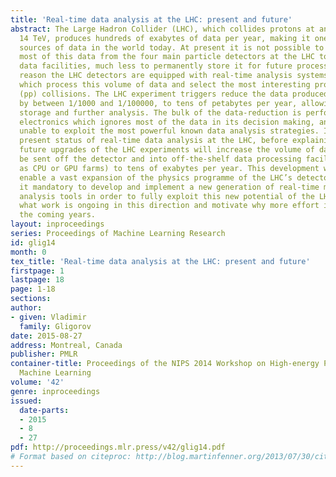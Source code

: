 ```yaml
---
title: 'Real-time data analysis at the LHC: present and future'
abstract: The Large Hadron Collider (LHC), which collides protons at an energy of
  14 TeV, produces hundreds of exabytes of data per year, making it one of the largest
  sources of data in the world today. At present it is not possible to even transfer
  most of this data from the four main particle detectors at the LHC to “offline”
  data facilities, much less to permanently store it for future processing. For this
  reason the LHC detectors are equipped with real-time analysis systems, called triggers,
  which process this volume of data and select the most interesting proton-proton
  (pp) collisions. The LHC experiment triggers reduce the data produced by the LHC
  by between 1/1000 and 1/100000, to tens of petabytes per year, allowing its economical
  storage and further analysis. The bulk of the data-reduction is performed by custom
  electronics which ignores most of the data in its decision making, and is therefore
  unable to exploit the most powerful known data analysis strategies. I cover the
  present status of real-time data analysis at the LHC, before explaining why the
  future upgrades of the LHC experiments will increase the volume of data which can
  be sent off the detector and into off-the-shelf data processing facilities (such
  as CPU or GPU farms) to tens of exabytes per year. This development will simultaneously
  enable a vast expansion of the physics programme of the LHC’s detectors, and make
  it mandatory to develop and implement a new generation of real-time multivariate
  analysis tools in order to fully exploit this new potential of the LHC. I explain
  what work is ongoing in this direction and motivate why more effort is needed in
  the coming years.
layout: inproceedings
series: Proceedings of Machine Learning Research
id: glig14
month: 0
tex_title: 'Real-time data analysis at the LHC: present and future'
firstpage: 1
lastpage: 18
page: 1-18
sections: 
author:
- given: Vladimir
  family: Gligorov
date: 2015-08-27
address: Montreal, Canada
publisher: PMLR
container-title: Proceedings of the NIPS 2014 Workshop on High-energy Physics and
  Machine Learning
volume: '42'
genre: inproceedings
issued:
  date-parts:
  - 2015
  - 8
  - 27
pdf: http://proceedings.mlr.press/v42/glig14.pdf
# Format based on citeproc: http://blog.martinfenner.org/2013/07/30/citeproc-yaml-for-bibliographies/
---
```


